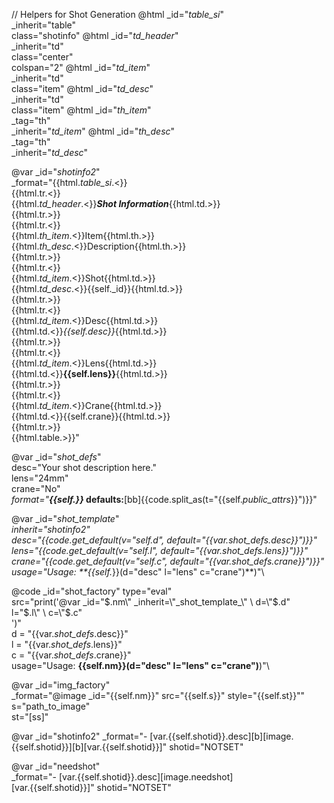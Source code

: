 // Helpers for Shot Generation
@html _id="_table_si_" \
      _inherit="table" \
      class="shotinfo"
@html _id="_td_header_" \
      _inherit="td" \
      class="center" \
      colspan="2"
@html _id="_td_item_" \
      _inherit="td" \
      class="item" 
@html _id="_td_desc_" \
      _inherit="td" \
      class="item" 
@html _id="_th_item_" \
      _tag="th"\
      _inherit="_td_item_"
@html _id="_th_desc_" \
      _tag="th"\
      _inherit="_td_desc_" 

@var _id="_shotinfo2_" \
     _format="{{html._table_si_.<}}\
                {{html.tr.<}}\
                    {{html._td_header_.<}}***Shot Information***{{html.td.>}}\
                {{html.tr.>}}\
                {{html.tr.<}}\
                    {{html._th_item_.<}}Item{{html.th.>}}\
                    {{html._th_desc_.<}}Description{{html.th.>}}\
                {{html.tr.>}}\
                {{html.tr.<}}\
                    {{html._td_item_.<}}Shot{{html.td.>}}\
                    {{html._td_desc_.<}}{{self._id}}{{html.td.>}}\
                {{html.tr.>}}\
                {{html.tr.<}}\
                    {{html._td_item_.<}}Desc{{html.td.>}}\
                    {{html.td.<}}*{{self.desc}}*{{html.td.>}}\
                {{html.tr.>}}\
                {{html.tr.<}}\
                    {{html._td_item_.<}}Lens{{html.td.>}}\
                    {{html.td.<}}**{{self.lens}}**{{html.td.>}}\
                {{html.tr.>}}\
                {{html.tr.<}}\
                    {{html._td_item_.<}}Crane{{html.td.>}}\
                    {{html.td.<}}{{self.crane}}{{html.td.>}}\
                {{html.tr.>}}\
            {{html.table.>}}"

@var _id="_shot_defs_" \
     desc="Your shot description here." \
     lens="24mm" \
     crane="No" \
     _format="<strong><em>{{self._}}</em> defaults:</strong>[bb]{{code.split_as(t=\"{{self._public_attrs_}}\")}}"

@var _id="_shot_template_" \
     _inherit="_shotinfo2_" \
     desc="{{code.get_default(v=\"self.d\", default=\"{{var._shot_defs_.desc}}\")}}" \
     lens="{{code.get_default(v=\"self.l\", default=\"{{var._shot_defs_.lens}}\")}}" \
     crane="{{code.get_default(v=\"self.c\", default=\"{{var._shot_defs_.crane}}\")}}"\
     usage="Usage: **{{self._}}(d=&quot;desc&quot; l=&quot;lens&quot; c=&quot;crane&quot;)**)"\

@code _id="shot_factory" type="eval" \
    src="print('@var _id=\"$.nm\" _inherit=\"_shot_template_\" \
                     d=\"$.d\" \
                     l=\"$.l\" \
                     c=\"$.c\" \
    ')"\
    d = "{{var._shot_defs_.desc}}" \
    l = "{{var._shot_defs_.lens}}" \
    c = "{{var._shot_defs_.crane}}" \
    usage="Usage: **{{self.nm}}(d=&quot;desc&quot; l=&quot;lens&quot; c=&quot;crane&quot;)**)"\

@var _id="img_factory" \
      _format="@image _id=\"{{self.nm}}\" src=\"{{self.s}}\" style=\"{{self.st}}\""\
      s="path_to_image"\
      st="[ss]"

@var _id="shotinfo2" _format="- [var.{{self.shotid}}.desc][b][image.{{self.shotid}}][b][var.{{self.shotid}}]" shotid="NOTSET"

@var _id="needshot" \
     _format="- [var.{{self.shotid}}.desc][image.needshot]<br />[var.{{self.shotid}}]" shotid="NOTSET"

